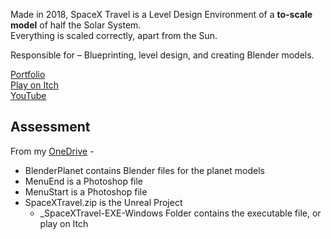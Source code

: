Made in 2018, SpaceX Travel is a Level Design Environment of a __to-scale model__ of half the Solar System.\
Everything is scaled correctly, apart from the Sun.

Responsible for – Blueprinting, level design, and creating Blender models.

<!-- Screenshots Slideshow -->

[Portfolio](https://yuchingho.com/spacex-travel)\
[Play on Itch](https://yuchingho.itch.io/spacex-travel)\
[YouTube](https://youtu.be/EmloSZn0GBQ)

<!-- Code on GitHub, before YouTube -->
<!-- Game Design Document, after YouTube -->

## Assessment

From my [OneDrive](https://1drv.ms/f/s!Aop7ymLBugIgggZxG_xmA6VxAnZd) -
- BlenderPlanet contains Blender files for the planet models
- MenuEnd is a Photoshop file
- MenuStart is a Photoshop file
- SpaceXTravel.zip is the Unreal Project
    - _SpaceXTravel-EXE-Windows Folder contains the executable file, or play on Itch